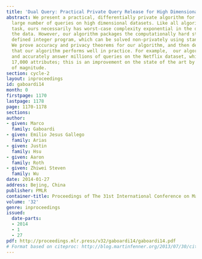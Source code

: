 ```yaml
---
title: 'Dual Query: Practical Private Query Release for High Dimensional Data'
abstract: We present a practical, differentially private algorithm for answering a
  large number of queries on high dimensional datasets. Like all algorithms for this
  task, ours necessarily has worst-case complexity exponential in the dimension of
  the data. However, our algorithm packages the computationally hard step into a concisely
  defined integer program, which can be solved non-privately using standard solvers.
  We prove accuracy and privacy theorems for our algorithm, and then demonstrate experimentally
  that our algorithm performs well in practice. For example,  our algorithm can efficiently
  and accurately answer millions of queries on the Netflix dataset, which has over
  17,000 attributes; this is an improvement on the state of the art by multiple orders
  of magnitude.
section: cycle-2
layout: inproceedings
id: gaboardi14
month: 0
firstpage: 1170
lastpage: 1178
page: 1170-1178
sections: 
author:
- given: Marco
  family: Gaboardi
- given: Emilio Jesus Gallego
  family: Arias
- given: Justin
  family: Hsu
- given: Aaron
  family: Roth
- given: Zhiwei Steven
  family: Wu
date: 2014-01-27
address: Bejing, China
publisher: PMLR
container-title: Proceedings of The 31st International Conference on Machine Learning
volume: '32'
genre: inproceedings
issued:
  date-parts:
  - 2014
  - 1
  - 27
pdf: http://proceedings.mlr.press/v32/gaboardi14/gaboardi14.pdf
# Format based on citeproc: http://blog.martinfenner.org/2013/07/30/citeproc-yaml-for-bibliographies/
---
```

